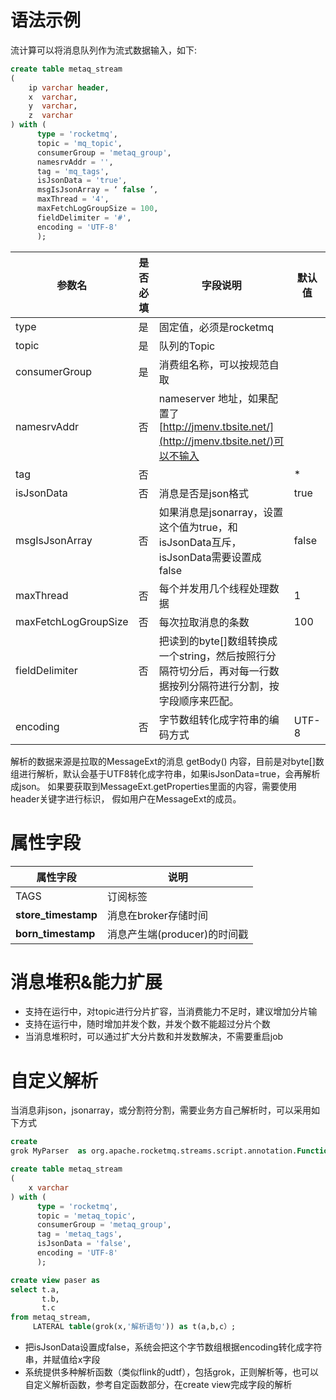 # 语法示例

流计算可以将消息队列作为流式数据输入，如下:

```sql
create table metaq_stream
(
    ip varchar header,
    x  varchar,
    y  varchar,
    z  varchar
) with (
      type = 'rocketmq',
      topic = 'mq_topic',
      consumerGroup = 'metaq_group',
      namesrvAddr = '',
      tag = 'mq_tags',
      isJsonData = 'true',
      msgIsJsonArray = ‘ false ’,
      maxThread = '4',
      maxFetchLogGroupSize = 100,
      fieldDelimiter = '#',
      encoding = 'UTF-8'
      );
```

| 参数名                  | 是否必填 | 字段说明                                                                         | 默认值   |
|----------------------|------|------------------------------------------------------------------------------|-------|
| type                 | 是    | 固定值，必须是rocketmq                                                              |       |
| topic                | 是    | 队列的Topic                                                                     |       |
| consumerGroup        | 是    | 消费组名称，可以按规范自取                                                                |       |
| namesrvAddr          | 否    | nameserver 地址，如果配置了[http://jmenv.tbsite.net/](http://jmenv.tbsite.net/)可以不输入 |       |
| tag                  | 否    |                                                                              | *     |
| isJsonData           | 否    | 消息是否是json格式                                                                  | true  |
| msgIsJsonArray       | 否    | 如果消息是jsonarray，设置这个值为true，和isJsonData互斥，isJsonData需要设置成false                 | false |
| maxThread            | 否    | 每个并发用几个线程处理数据                                                                | 1     |
| maxFetchLogGroupSize | 否    | 每次拉取消息的条数                                                                    | 100   |
| fieldDelimiter       | 否    | 把读到的byte[]数组转换成一个string，然后按照行分隔符切分后，再对每一行数据按列分隔符进行分割，按字段顺序来匹配。               |       |
| encoding             | 否    | 字节数组转化成字符串的编码方式                                                              | UTF-8 |

解析的数据来源是拉取的MessageExt的消息 getBody() 内容，目前是对byte[]数组进行解析，默认会基于UTF8转化成字符串，如果isJsonData=true，会再解析成json。
如果要获取到MessageExt.getProperties里面的内容，需要使用header关键字进行标识， 假如用户在MessageExt的成员。

# 属性字段

| 属性字段                | 说明                  |
|---------------------|---------------------|
| TAGS                | 订阅标签                |
| __store_timestamp__ | 消息在broker存储时间       |
| __born_timestamp__  | 消息产生端(producer)的时间戳 |

# 消息堆积&能力扩展

- 支持在运行中，对topic进行分片扩容，当消费能力不足时，建议增加分片输
- 支持在运行中，随时增加并发个数，并发个数不能超过分片个数
- 当消息堆积时，可以通过扩大分片数和并发数解决，不需要重启job

# 自定义解析

当消息非json，jsonarray，或分割符分割，需要业务方自己解析时，可以采用如下方式

```sql
create
grok MyParser  as org.apache.rocketmq.streams.script.annotation.Function;

create table metaq_stream
(
    x varchar
) with (
      type = 'rocketmq',
      topic = 'metaq_topic',
      consumerGroup = 'metaq_group',
      tag = 'metaq_tags',
      isJsonData = 'false',
      encoding = 'UTF-8'
      );

create view paser as
select t.a,
       t.b,
       t.c
from metaq_stream,
     LATERAL table(grok(x,'解析语句')) as t(a,b,c）;

```

- 把isJsonData设置成false，系统会把这个字节数组根据encoding转化成字符串，并赋值给x字段
- 系统提供多种解析函数（类似flink的udtf），包括grok，正则解析等，也可以自定义解析函数，参考自定函数部分，在create view完成字段的解析

